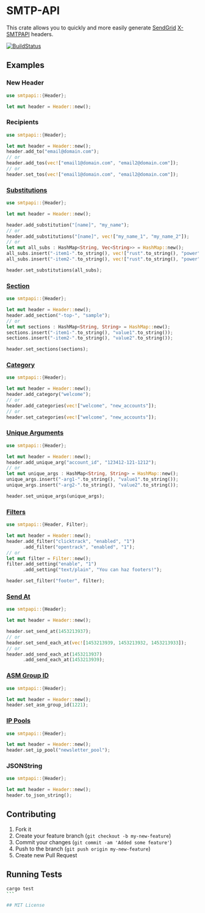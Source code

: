 # SMTP-API

This crate allows you to quickly and more easily generate [SendGrid](https://sendgrid.com) [X-SMTPAPI](https://sendgrid.com/docs/API_Reference/SMTP_API/index.html) headers.

[![BuildStatus](https://travis-ci.org/bsorin/smtpapi-rs.svg?branch=master)](https://travis-ci.org/bsorin/smtpapi-rs)

## Examples

### New Header

```rust
use smtpapi::{Header};

let mut header = Header::new();
```

### Recipients

```rust
use smtpapi::{Header};

let mut header = Header::new();
header.add_to("email@domain.com");
// or
header.add_tos(vec!["email1@domain.com", "email2@domain.com"]);
// or
header.set_tos(vec!["email1@domain.com", "email2@domain.com"]);
```

### [Substitutions](https://sendgrid.com/docs/API_Reference/SMTP_API/substitution_tags.html)

```rust
use smtpapi::{Header};

let mut header = Header::new();

header.add_substitution("[name]", "my_name");
// or
header.add_substitutions("[name]", vec!["my_name_1", "my_name_2"]);
// or
let mut all_subs : HashMap<String, Vec<String>> = HashMap::new();
all_subs.insert("-item1-".to_string(), vec!["rust".to_string(), "power".to_string()]);
all_subs.insert("-item2-".to_string(), vec!["rust".to_string(), "power".to_string()]);

header.set_substitutions(all_subs);
```

### [Section](https://sendgrid.com/docs/API_Reference/SMTP_API/section_tags.html)

```rust
use smtpapi::{Header};

let mut header = Header::new();
header.add_section("-top-", "sample");
// or
let mut sections : HashMap<String, String> = HashMap::new();
sections.insert("-item1-".to_string(), "value1".to_string());
sections.insert("-item2-".to_string(), "value2".to_string());

header.set_sections(sections);
```

### [Category](https://sendgrid.com/docs/Delivery_Metrics/categories.html)

```rust
use smtpapi::{Header};

let mut header = Header::new();
header.add_category("welcome");
// or
header.add_categories(vec!["welcome", "new_accounts"]);
// or
header.set_categories(vec!["welcome", "new_accounts"]);
```

### [Unique Arguments](https://sendgrid.com/docs/API_Reference/SMTP_API/unique_arguments.html)

```rust
use smtpapi::{Header};

let mut header = Header::new();
header.add_unique_arg("account_id", "123412-121-1212");
// or
let mut unique_args : HashMap<String, String> = HashMap::new();
unique_args.insert("-arg1-".to_string(), "value1".to_string());
unique_args.insert("-arg2-".to_string(), "value2".to_string());

header.set_unique_args(unique_args);
```

### [Filters](https://sendgrid.com/docs/API_Reference/SMTP_API/apps.html)

```rust
use smtpapi::{Header, Filter};

let mut header = Header::new();
header.add_filter("clicktrack", "enabled", "1")
      .add_filter("opentrack", "enabled", "1");
// or
let mut filter = Filter::new();
filter.add_setting("enable", "1")
      .add_setting("text/plain", "You can haz footers!");

header.set_filter("footer", filter);

```

### [Send At](https://sendgrid.com/docs/API_Reference/SMTP_API/scheduling_parameters.html)

```rust
use smtpapi::{Header};

let mut header = Header::new();

header.set_send_at(1453213937);
// or
header.set_send_each_at(vec![1453213939, 1453213932, 1453213933]);
// or
header.add_send_each_at(1453213937)
      .add_send_each_at(1453213939);
```

### [ASM Group ID](https://sendgrid.com/docs/User_Guide/advanced_suppression_manager.html)

```rust
use smtpapi::{Header};

let mut header = Header::new();
header.set_asm_group_id(1221);
```

### [IP Pools](https://sendgrid.com/docs/API_Reference/Web_API_v3/IP_Management/ip_pools.html)

```rust
use smtpapi::{Header};

let mut header = Header::new();
header.set_ip_pool("newsletter_pool");
```

### JSONString

```rust
use smtpapi::{Header};

let mut header = Header::new();
header.to_json_string();
```

## Contributing

1. Fork it
2. Create your feature branch (`git checkout -b my-new-feature`)
3. Commit your changes (`git commit -am 'Added some feature'`)
4. Push to the branch (`git push origin my-new-feature`)
5. Create new Pull Request

## Running Tests

````bash
cargo test
```

## MIT License
